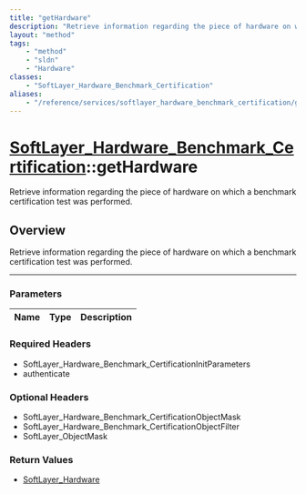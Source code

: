 ```yaml
---
title: "getHardware"
description: "Retrieve information regarding the piece of hardware on which a benchmark certification test was performed."
layout: "method"
tags:
    - "method"
    - "sldn"
    - "Hardware"
classes:
    - "SoftLayer_Hardware_Benchmark_Certification"
aliases:
    - "/reference/services/softlayer_hardware_benchmark_certification/getHardware"
---
```

# [SoftLayer_Hardware_Benchmark_Certification](/reference/services/SoftLayer_Hardware_Benchmark_Certification)::getHardware

Retrieve information regarding the piece of hardware on which a benchmark certification test was performed.


## Overview 
Retrieve information regarding the piece of hardware on which a benchmark certification test was performed.

-----

### Parameters 
|Name | Type | Description |
| --- | --- | --- |


### Required Headers
* SoftLayer_Hardware_Benchmark_CertificationInitParameters
* authenticate


### Optional Headers
* SoftLayer_Hardware_Benchmark_CertificationObjectMask
* SoftLayer_Hardware_Benchmark_CertificationObjectFilter
* SoftLayer_ObjectMask

### Return Values
* <a href='/reference/datatypes/SoftLayer_Hardware'>SoftLayer_Hardware </a>




